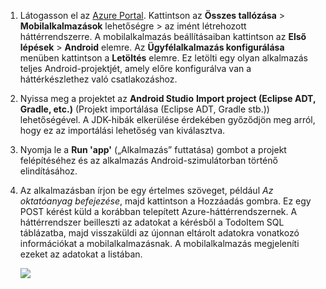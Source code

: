 
1. Látogasson el az [Azure Portal]. Kattintson az **Összes tallózása** > **Mobilalkalmazások** lehetőségre > az imént létrehozott háttérrendszerre. A mobilalkalmazás beállításaiban kattintson az **Első lépések** > **Android** elemre. Az **Ügyfélalkalmazás konfigurálása** menüben kattintson a **Letöltés** elemre. Ez letölti egy olyan alkalmazás teljes Android-projektjét, amely előre konfigurálva van a háttérkészlethez való csatlakozáshoz. 
2. Nyissa meg a projektet az **Android Studio** **Import project (Eclipse ADT, Gradle, etc.)** (Projekt importálása (Eclipse ADT, Gradle stb.)) lehetőségével. A JDK-hibák elkerülése érdekében győződjön meg arról, hogy ez az importálási lehetőség van kiválasztva.
3. Nyomja le a **Run 'app'** („Alkalmazás” futtatása) gombot a projekt felépítéséhez és az alkalmazás Android-szimulátorban történő elindításához.
4. Az alkalmazásban írjon be egy értelmes szöveget, például *Az oktatóanyag befejezése*, majd kattintson a Hozzáadás gombra. Ez egy POST kérést küld a korábban telepített Azure-háttérrendszernek. A háttérrendszer beilleszti az adatokat a kérésből a TodoItem SQL táblázatba, majd visszaküldi az újonnan eltárolt adatokra vonatkozó információkat a mobilalkalmazásnak. A mobilalkalmazás megjeleníti ezeket az adatokat a listában. 
   
    ![](./media/app-service-mobile-android-quickstart/mobile-quickstart-startup-android.png)

[Azure Portal]: https://portal.azure.com/
